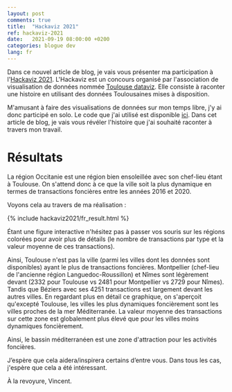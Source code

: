 ```yaml
---
layout: post
comments: true
title:  "Hackaviz 2021"
ref: hackaviz-2021
date:   2021-09-19 08:00:00 +0200
categories: blogue dev
lang: fr
---
```


Dans ce nouvel article de blog, je vais vous présenter ma participation à l'[Hackaviz 2021](https://github.com/ToulouseDataViz/Hackaviz2021).
L'Hackaviz est un concours organisé par l'association de visualisation de données nommée [Toulouse dataviz](https://toulouse-dataviz.fr/). Elle consiste à raconter une histoire en utilisant des données Toulousaines mises à disposition.

M'amusant à faire des visualisations de données sur mon temps libre, j'y ai donc participé en solo.
Le code que j'ai utilisé est disponible [ici](https://github.com/vroger11/hackaviz2021).
Dans cet article de blog, je vais vous révéler l'histoire que j'ai souhaité raconter à travers mon travail.

# Résultats

La région Occitanie est une région bien ensoleillée avec son chef-lieu étant à Toulouse.
On s'attend donc à ce que la ville soit la plus dynamique en termes de transactions foncières entre les années 2016 et 2020.

Voyons cela au travers de ma réalisation :

{% include hackaviz2021/fr_result.html %}

Étant une figure interactive n'hésitez pas à passer vos souris sur les régions colorées pour avoir plus de détails (le nombre de transactions par type et la valeur moyenne de ces transactions).

Ainsi, Toulouse n'est pas la ville (parmi les villes dont les données sont disponibles) ayant le plus de transactions foncières. Montpellier (chef-lieu de l'ancienne région Languedoc-Roussillon) et Nîmes sont légèrement devant (2332 pour Toulouse vs 2481 pour Montpellier vs 2729 pour Nîmes). Tandis que Béziers avec ses 4251 transactions est largement devant les autres villes.
En regardant plus en détail ce graphique, on s'aperçoit qu'excepté Toulouse, les villes les plus dynamiques foncièrement sont les villes proches de la mer Méditerranée. La valeur moyenne des transactions sur cette zone est globalement plus élevé que pour les villes moins dynamiques foncièrement.

Ainsi, le bassin méditerranéen est une zone d'attraction pour les activités foncières.


J’espère que cela aidera/inspirera certains d’entre vous.
Dans tous les cas, j'espère que cela a été intéressant.

À la revoyure, Vincent.
